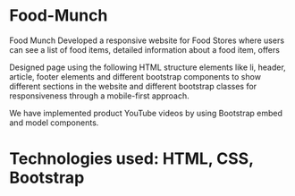 # Food-Munch
Food Munch Developed a responsive website for Food Stores where users can see a list of food items, detailed information about a food item, offers

Designed page using the following HTML structure elements like li, header, article, footer elements and different bootstrap components to show different sections in the website and different bootstrap classes for responsiveness through a mobile-first approach.

We have implemented product YouTube videos by using Bootstrap embed and model components.

# Technologies used: HTML, CSS, Bootstrap
